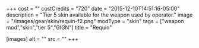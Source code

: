+++
cost = ""
costCredits = "720"
date = "2015-12-10T14:51:16-05:00"
description = "Tier 5 skin available for the weapon used by operator."
image = "/images/gear/skin/requin-f2.png"
modType = "skin"
tags = ["weapon mod","skin","tier 5","GIGN"]
title = "Requin"

[images]
  alt = ""
  src = ""
+++
